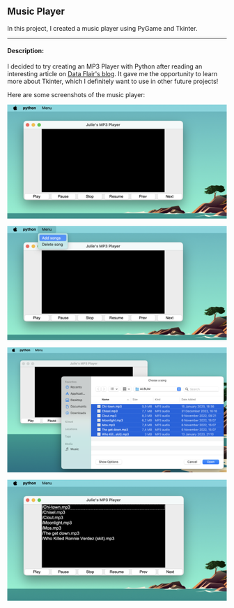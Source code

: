 ## Music Player

In this project, I created a music player using PyGame and Tkinter.

---


#### Description:
I decided to try creating an MP3 Player with Python after reading an interesting article on [Data Flair's blog](https://data-flair.training/).
It gave me the opportunity to learn more about Tkinter, which I definitely want to use in other future projects!

Here are some screenshots of the music player:

![Player](Screenshots/screenshot1.png)

![Add songs](Screenshots/screenshot2.png)

![Select songs](Screenshots/screenshot3.png)

![Ready to play](Screenshots/screenshot4.png)
